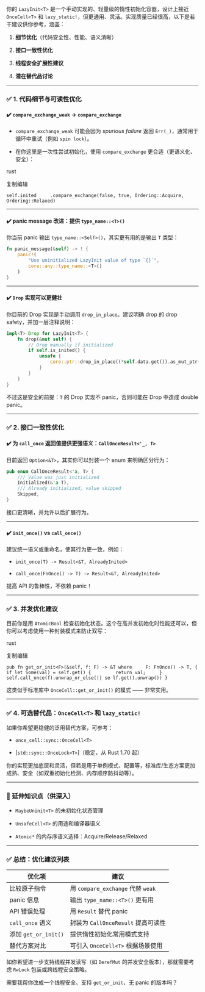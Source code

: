 你的 `LazyInit<T>` 是一个手动实现的、轻量级的惰性初始化容器，设计上接近 `OnceCell<T>` 和 `lazy_static!`，但更通用、灵活。实现质量已经很高，以下是若干建议供你参考，涵盖：

1. **细节优化**（代码安全性、性能、语义清晰）
    
2. **接口一致性优化**
    
3. **线程安全扩展性建议**
    
4. **潜在替代品讨论**
    

---

### ✅ 1. **代码细节与可读性优化**

#### ✔️ `compare_exchange_weak` → `compare_exchange`

- `compare_exchange_weak` 可能会因为 _spurious failure_ 返回 `Err(_)`，通常用于循环中重试（例如 `spin lock`）。
    
- 在你这里是一次性尝试初始化，使用 `compare_exchange` 更合适（更语义化、安全）：
    

rust

复制编辑

`self.inited     .compare_exchange(false, true, Ordering::Acquire, Ordering::Relaxed)`

---

#### ✔️ panic message 改进：提供 `type_name::<T>()`

你当前 panic 输出 `type_name::<Self>()`，其实更有用的是输出 `T` 类型：


```rust
fn panic_message(&self) -> ! {
    panic!(
        "Use uninitialized LazyInit value of type `{}`",
        core::any::type_name::<T>()
    )
}

```

---

#### ✔️ `Drop` 实现可以更健壮

你目前的 Drop 实现是手动调用 `drop_in_place`。建议明确 drop 的 drop safety，并加一层注释说明：
```rust
impl<T> Drop for LazyInit<T> {
    fn drop(&mut self) {
        // Drop manually if initialized
        if self.is_inited() {
            unsafe {
                core::ptr::drop_in_place((*self.data.get()).as_mut_ptr());
            }
        }
    }
}

```

不过这是安全的前提：`T` 的 Drop 实现不 panic，否则可能在 Drop 中造成 double panic。

---

### ✅ 2. **接口一致性优化**

#### ✔️ 为 `call_once` 返回值提供更强语义：`CallOnceResult<'_, T>`

目前返回 `Option<&T>`，其实你可以封装一个 enum 来明确区分行为：
```rust
pub enum CallOnceResult<'a, T> {
    /// Value was just initialized
    Initialized(&'a T),
    /// Already initialized, value skipped
    Skipped,
}

```

接口更清晰，并允许以后扩展行为。

---

#### ✔️ `init_once()` vs `call_once()`

建议统一语义或重命名，使其行为更一致，例如：

- `init_once(T) -> Result<&T, AlreadyInited>`
    
- `call_once(FnOnce() -> T) -> Result<&T, AlreadyInited>`
    

提高 API 的鲁棒性，不依赖 panic！

---

### ✅ 3. **并发优化建议**

目前你是用 `AtomicBool` 检查初始化状态。这个在高并发初始化时性能还可以，但你可以考虑使用一种封装模式来防止双写：

rust

复制编辑

`pub fn get_or_init<F>(&self, f: F) -> &T where     F: FnOnce() -> T, {     if let Some(val) = self.get() {         return val;     }     self.call_once(f).unwrap_or_else(|| se lf.get().unwrap()) }`

这类似于标准库中 `OnceCell::get_or_init()` 的模式 —— 非常实用。

---

### ✅ 4. **可选替代品：`OnceCell<T>` 和 `lazy_static!`**

如果你希望更稳健的泛用替代方案，可参考：

- `once_cell::sync::OnceCell<T>`
    
- [`std::sync::OnceLock<T>`]（稳定，从 Rust 1.70 起）
    

你的实现更加底层和灵活，但若是用于单例模式、配置等，标准库/生态方案更加成熟、安全（如双重初始化检测、内存顺序防抖动等）。

---

### 🧠 延伸知识点（供深入）

- `MaybeUninit<T>` 的未初始化状态管理
    
- `UnsafeCell<T>` 的用途和编译器语义
    
- `Atomic*` 的内存序语义选择：Acquire/Release/Relaxed
    

---

### ✅ 总结：优化建议列表

|优化项|建议|
|---|---|
|比较原子指令|用 `compare_exchange` 代替 `weak`|
|panic 信息|输出 `type_name::<T>()` 更有用|
|API 错误处理|用 `Result` 替代 panic|
|`call_once` 语义|封装为 `CallOnceResult` 提高可读性|
|添加 `get_or_init()`|提供惰性初始化常用模式支持|
|替代方案对比|可引入 `OnceCell<T>` 根据场景使用|

如你希望进一步支持线程并发读写（如 `DerefMut` 的并发安全版本），那就需要考虑 `RwLock` 包装或跨线程安全策略。

需要我帮你改成一个线程安全、支持 `get_or_init`、无 panic 的版本吗？